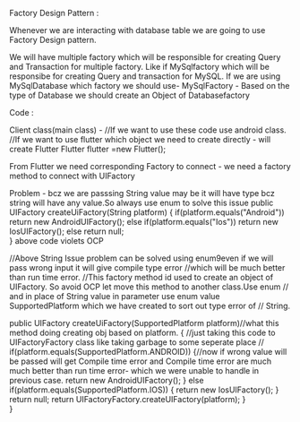 Factory Design Pattern :

Whenever we are interacting with database table we are going to use Factory Design pattern.

We will have multiple factory which will be responsible for creating Query and Transaction for multiple factory. Like if MySqlfactory which will be responsibe for creating Query and transaction for MySQL.
If we are using MySqlDatabase which factory we should use- MySqlFactory - Based on the type of Database we should create an Object of Databasefactory


Code :

Client class(main class) - 
//If we want to use these code use android class.
//If we want to use flutter which object we need to create directly - will create Flutter
Flutter flutter =new Flutter();

From Flutter we need corresponding Factory to connect - we need a factory method to connect with UIFactory


Problem - bcz we are passsing String value may be it will have type bcz string will have any value.So always use enum
	 to solve this issue
	public UIFactory createUiFactory(String platform)
	{
		if(platform.equals("Android"))
			return new AndroidUIFactory();
		else if(platform.equals("Ios"))
			return new IosUIFactory();
		else
		return null;	
	}
	above code violets OCP

//Above String Issue problem can be solved using enum9even if we will pass wrong input it will give compile type error
	//which will be much better than run time error.
	//This factory method id used to create an object of UIFactory. So avoid OCP let move this method to another class.Use enum
//	and in place of String value in parameter use enum value SupportedPlatform which we have created to sort out type error of
//	String.


public UIFactory createUiFactory(SupportedPlatform platform)//what this method doing creating obj based on platform.
	{
		//just taking this code to UIFactoryFactory class like taking garbage to some seperate place
//		if(platform.equals(SupportedPlatform.ANDROID)) {//now if wrong value will be passed will get Compile time error and
		Compile time error are much much better than run time error- which we were unable to handle in previous case.
			return new AndroidUIFactory();
			}
		else if(platform.equals(SupportedPlatform.IOS)) {
			return new IosUIFactory();
			}
		return null;
		return UIFactoryFactory.createUIFactory(platform);
	}	
}
		

